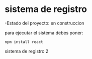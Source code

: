 <h1>sistema de registro</h1>

-Estado del proyecto: en construccion

para ejecutar el sistema debes poner:

```npm install react```

sistema de registro 2
